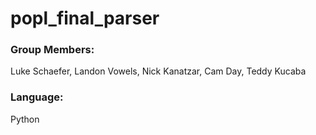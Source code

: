 # popl_final_parser

### Group Members: 
Luke Schaefer, Landon Vowels, Nick Kanatzar, Cam Day, Teddy Kucaba

### Language:
Python
